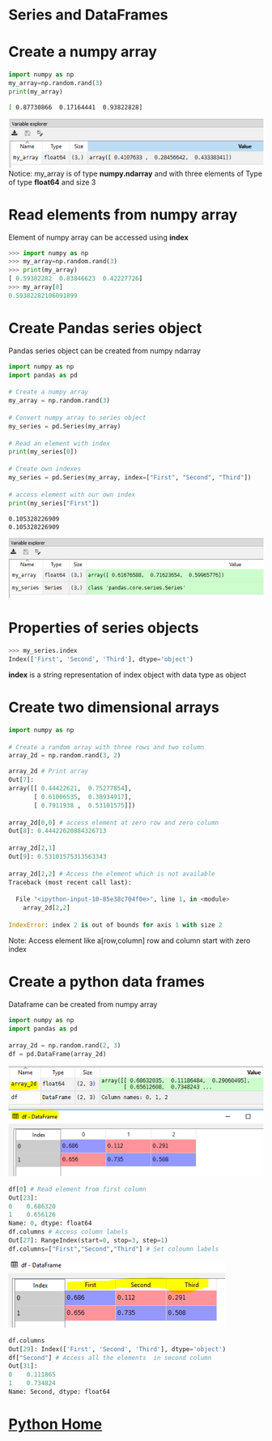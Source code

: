 # Series and DataFrames
# Create a numpy array
```Python
import numpy as np
my_array=np.random.rand(3)
print(my_array)
```
```bash
[ 0.87730866  0.17164441  0.93822828]
```
![output](ndarray-spyder-variable-explorer.PNG)
Notice: my_array is of type **numpy.ndarray** and with three elements of Type of type **float64** and size 3

# Read elements from numpy array
Element of numpy array can be accessed using **index**
```Python
>>> import numpy as np
>>> my_array=np.random.rand(3)
>>> print(my_array)
[ 0.59382282  0.83846623  0.42227726]
>>> my_array[0]
0.59382282106091899
```
# Create Pandas series object
Pandas series object can be created from numpy ndarray
```Python
import numpy as np
import pandas as pd

# Create a numpy array
my_array = np.random.rand(3)

# Convert numpy array to series object
my_series = pd.Series(my_array)

# Read an element with index
print(my_series[0])

# Create own indexes
my_series = pd.Series(my_array, index=["First", "Second", "Third"])

# access element with our own index
print(my_series["First"])

```
```bash
0.105328226909
0.105328226909
```
![variable explorer](series-spyder-variable-explorer.PNG)

# Properties of series objects
```python
>>> my_series.index
Index(['First', 'Second', 'Third'], dtype='object')
```
**index** is a string representation of index object with data type as object
# Create two dimensional arrays
```Python
import numpy as np

# Create a random array with three rows and two column
array_2d = np.random.rand(3, 2)

```
```python
array_2d # Print array
Out[7]:
array([[ 0.44422621,  0.75277854],
       [ 0.61006535,  0.38934917],
       [ 0.7911938 ,  0.53101575]])

array_2d[0,0] # access element at zero row and zero column
Out[8]: 0.44422620884326713

array_2d[2,1]
Out[9]: 0.53101575313563343

array_2d[2,2] # Access the element which is not available
Traceback (most recent call last):

  File "<ipython-input-10-85e38c704f0e>", line 1, in <module>
    array_2d[2,2]

IndexError: index 2 is out of bounds for axis 1 with size 2
```
Note: Access element like a[row,column] row and column start with zero index

# Create a python data frames
Dataframe can be created from numpy array
```Python
import numpy as np
import pandas as pd

array_2d = np.random.rand(2, 3)
df = pd.DataFrame(array_2d)

```
![data frame](2d-array-pandas-df.PNG)
```python
df[0] # Read element from first column
Out[23]:
0    0.686320
1    0.656126
Name: 0, dtype: float64
df.columns # Access column labels
Out[27]: RangeIndex(start=0, stop=3, step=1)
df.columns=["First","Second","Third"] # Set coloumn labels
```
![panda-data-frame-coloumn-label](panda-data-frame-coloumn-label.PNG)
```python
df.columns
Out[29]: Index(['First', 'Second', 'Third'], dtype='object')
df["Second"] # Access all the elements  in second column
Out[31]:
0    0.111865
1    0.734824
Name: Second, dtype: float64
```
# [Python Home](index.html#Series-and-DataFrame)
